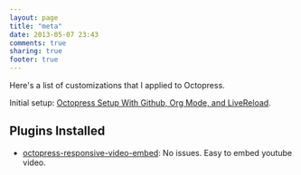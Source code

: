 ```yaml
---
layout: page
title: "meta"
date: 2013-05-07 23:43
comments: true
sharing: true
footer: true
---
```


<p>
Here's a list of customizations that I applied to Octopress.
</p>
<p>
Initial setup: <a href="http:/blog/2013/04/27/octopress-setup-with-github-and-org-mode/index.html">Octopress Setup With Github, Org Mode, and LiveReload</a>.
</p>


<div id="outline-container-1" class="outline-2">
<h2 id="sec-1">Plugins Installed</h2>
<div class="outline-text-2" id="text-1">

<ul>
<li><a href="https://github.com/optikfluffel/octopress-responsive-video-embed">octopress-responsive-video-embed</a>: No issues. Easy to embed youtube video.
</li>
</ul>

</div>
</div>
